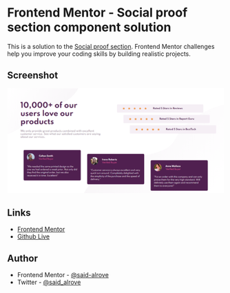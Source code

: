 # Frontend Mentor - Social proof section component solution

This is a solution to the [Social proof section](https://www.frontendmentor.io/challenges/social-proof-section-6e0qTv_bA). Frontend Mentor challenges help you improve your coding skills by building realistic projects. 

## Screenshot

![](design/screenshot.png)

## Links

- [Frontend Mentor](https://www.frontendmentor.io/solutions/social-proof-section-using-smacss-kB1daTm4Q)
- [Github Live](https://said-alrove.github.io/social-proof-section-sass/)

## Author

- Frontend Mentor - [@said-alrove](https://www.frontendmentor.io/profile/said-alrove)
- Twitter - [@said_alrove](https://twitter.com/said_alrove)
